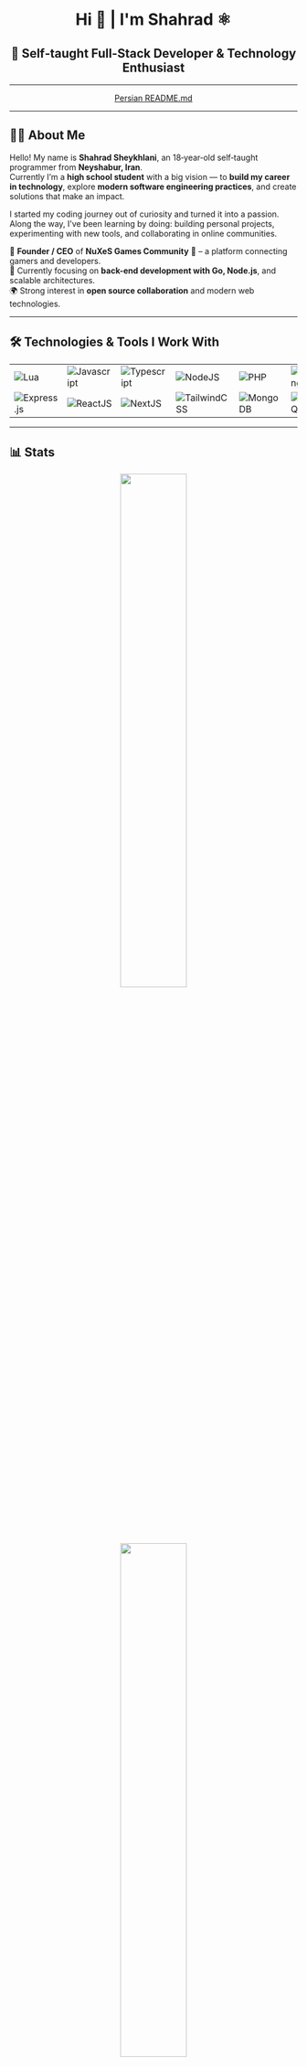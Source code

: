 <h1 align="center">Hi 👋 | I'm Shahrad ⚛️</h1>

<h2 align="center">🚀 Self‑taught Full‑Stack Developer & Technology Enthusiast</h2>

---

<p align="center">
  <a href="./README.fa.md">Persian README.md</a>
</p>

---
## 👨‍💻 About Me
Hello! My name is **Shahrad Sheykhlani**, an 18‑year‑old self‑taught programmer from **Neyshabur, Iran**.  
Currently I’m a **high school student** with a big vision — to **build my career in technology**, explore **modern software engineering practices**, and create solutions that make an impact.

I started my coding journey out of curiosity and turned it into a passion. Along the way, I’ve been learning by doing: building personal projects, experimenting with new tools, and collaborating in online communities.

💼 **Founder / CEO** of **NuXeS Games Community** 🎩 – a platform connecting gamers and developers.  
🌱 Currently focusing on **back-end development with Go, Node.js**, and scalable architectures.  
🌍 Strong interest in **open source collaboration** and modern web technologies.

---

## 🛠️ Technologies & Tools I Work With
<table align="center">
  <tr>
    <td><img src="https://skillicons.dev/icons?i=lua" alt="Lua" /></td>
    <td><img src="https://skillicons.dev/icons?i=js" alt="Javascript" /></td>
    <td><img src="https://skillicons.dev/icons?i=ts" alt="Typescript" /></td>
    <td><img src="https://skillicons.dev/icons?i=nodejs" alt="NodeJS" /></td>
    <td><img src="https://skillicons.dev/icons?i=php" alt="PHP" /></td>
    <td><img src="https://skillicons.dev/icons?i=go" alt="GoLang" /></td>
  </tr>
  <tr>
    <td><img src="https://skillicons.dev/icons?i=express" alt="Express.js" /></td>
    <td><img src="https://skillicons.dev/icons?i=react" alt="ReactJS" /></td>
    <td><img src="https://skillicons.dev/icons?i=nextjs" alt="NextJS" /></td>
    <td><img src="https://skillicons.dev/icons?i=tailwind" alt="TailwindCSS" /></td>
    <td><img src="https://skillicons.dev/icons?i=mongodb" alt="MongoDB" /></td>
    <td><img src="https://skillicons.dev/icons?i=mysql" alt="MySQL" /></td>
  </tr>
</table>

---

## 📊 Stats
<div align="center">
  <img width="48%" src="https://github-readme-stats.vercel.app/api?username=ITSHahrad&theme=vue-dark&show_icons=true&hide_border=true&count_private=true" />
</div>

<div align="center">
  <image width="48%" src="https://www.codewars.com/users/ITSHahrad/badges/large" />
</div>

---

## 💡 Vision & Goals
- Build scalable, high-performance applications with **Go** and **Node.js**  
- Contribute to **open source communities** and collaborative tech projects  
- Explore **distributed systems, cloud computing, and real-time applications**  
- Turn my passion into a **professional career in software engineering**

---

📫 **Reach me at:**  
[![Email](https://img.shields.io/badge/Email-itshahrad%40gmail.com-blue)](mailto:itshahrad@gmail.com)  
[![LinkedIn](https://img.shields.io/badge/Linkedin-ITSHahrad-blue)](https://linkedin.com/in/itshahrad)  
[![Portfolio](https://img.shields.io/badge/Portfolio-website-emerald)](https://itshahrad.ir)
